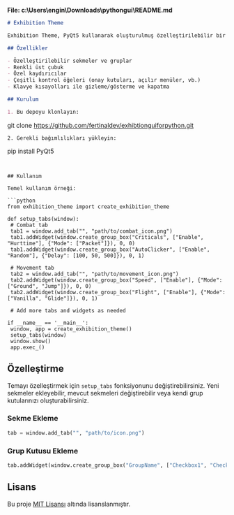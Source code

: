 **File: c:\Users\engin\Downloads\pythongui\README.md**
```markdown
# Exhibition Theme

Exhibition Theme, PyQt5 kullanarak oluşturulmuş özelleştirilebilir bir GUI temasıdır. Bu tema, oyun hilesi veya mod menüsü gibi uygulamalar için tasarlanmıştır.

## Özellikler

- Özelleştirilebilir sekmeler ve gruplar
- Renkli üst çubuk
- Özel kaydırıcılar
- Çeşitli kontrol öğeleri (onay kutuları, açılır menüler, vb.)
- Klavye kısayolları ile gizleme/gösterme ve kapatma

## Kurulum

1. Bu depoyu klonlayın:
   ```
   git clone https://github.com/fertinaldev/exhibtionguiforpython.git
   ```
2. Gerekli bağımlılıkları yükleyin:
   ```
   pip install PyQt5
   ```


## Kullanım

Temel kullanım örneği:

```python
from exhibition_theme import create_exhibition_theme

def setup_tabs(window):
    # Combat tab
    tab1 = window.add_tab("", "path/to/combat_icon.png")
    tab1.addWidget(window.create_group_box("Criticals", ["Enable", "Hurttime"], {"Mode": ["Packet"]}), 0, 0)
    tab1.addWidget(window.create_group_box("AutoClicker", ["Enable", "Random"], {"Delay": [100, 50, 500]}), 0, 1)

    # Movement tab
    tab2 = window.add_tab("", "path/to/movement_icon.png")
    tab2.addWidget(window.create_group_box("Speed", ["Enable"], {"Mode": ["Ground", "Jump"]}), 0, 0)
    tab2.addWidget(window.create_group_box("Flight", ["Enable"], {"Mode": ["Vanilla", "Glide"]}), 0, 1)

    # Add more tabs and widgets as needed

if __name__ == '__main__':
    window, app = create_exhibition_theme()
    setup_tabs(window)
    window.show()
    app.exec_()
```

## Özelleştirme

Temayı özelleştirmek için `setup_tabs` fonksiyonunu değiştirebilirsiniz. Yeni sekmeler ekleyebilir, mevcut sekmeleri değiştirebilir veya kendi grup kutularınızı oluşturabilirsiniz.

### Sekme Ekleme

```python
tab = window.add_tab("", "path/to/icon.png")
```

### Grup Kutusu Ekleme

```python
tab.addWidget(window.create_group_box("GroupName", ["Checkbox1", "Checkbox2"], {"Slider1": [default, min, max]}), row, column)
```

## Lisans

Bu proje [MIT Lisansı](LICENSE) altında lisanslanmıştır.
```
